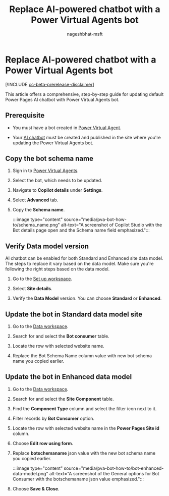 ﻿---
title: Replace AI-powered chatbot with a Power Virtual Agents bot
description: Learn how to replace the default Power Pages AI chatbot with a Power Virtual Agents bot.
ms.topic: how-to
ms.date: 11/30/2023
author: nageshbhat-msft
ms.author: nabha
ms.reviewer: kkendrick
contributors:
  - ProfessorKendrick
  - nageshbhat-msft
ms.custom: bap-template
---

# Replace AI-powered chatbot with a Power Virtual Agents bot

[!INCLUDE [cc-beta-prerelease-disclaimer](../includes/cc-beta-prerelease-disclaimer.md)]

This article offers a comprehensive, step-by-step guide for updating default Power Pages AI chatbot with Power Virtual Agents bot.

## Prerequisite

-  You must have a bot created in [Power Virtual Agent](/power-virtual-agents/nlu-gpt-quickstart#create-a-boosted-bot).

-  Your [AI chatbot](enable-chatbot.md#add-a-chatbot) must be created and published in the site where you're updating the Power Virtual Agents bot.

## Copy the bot schema name

1. Sign in to [Power Virtual Agents](https://web.powerva.microsoft.com/).

1. Select the bot, which needs to be updated.

1. Navigate to **Copilot details** under **Settings**.

1. Select **Advanced** tab.

1. Copy the **Schema name**.

    :::image type="content" source="media/pva-bot-how-to/schema_name.png" alt-text="A screenshot of Copilot Studio with the Bot details page open and the Schema name field emphasized.":::

## Verify Data model version

AI chatbot can be enabled for both Standard and Enhanced site data model. The steps to replace it vary based on the data model. Make sure you're following the right steps based on the data model.

1. Go to the [Set up workspace](../configure/setup-workspace.md).

1. Select **Site details**.

1. Verify the **Data Model** version. You can choose **Standard** or **Enhanced**.

## Update the bot in Standard data model site

1. Go to the [Data workspace](use-data-workspace.md).

1. Search for and select the **Bot consumer** table.

1. Locate the row with selected website name.

1. Replace the Bot Schema Name column value with new bot schema name you copied earlier.

## Update the bot in Enhanced data model

1. Go to the [Data workspace](use-data-workspace.md).

1. Search for and select the **Site Component** table.

1. Find the **Component Type** column and select the filter icon next to it.

1. Filter records by **Bot Consumer** option.

1. Locate the row with selected website name in the **Power Pages Site id** column.

1. Choose **Edit row using form**.

1. Replace **botschemaname** json value with the new bot schema name you copied earlier.

    :::image type="content" source="media/pva-bot-how-to/bot-enhanced-data-model.png" alt-text="A screenshot of the General options for Bot Consumer with the botschemaname json value emphasized.":::

1. Choose **Save & Close**.
